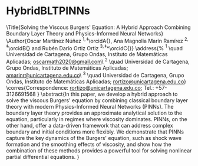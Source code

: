 # HybridBLTPINNs
\Title{Solving the Viscous Burgers' Equation: A Hybrid Approach Combining Boundary Layer Theory and Physics-Informed Neural Networks}
\Author{Oscar Martínez Núñez $^{1,\ddagger}$\orcidA{}, Ana Magnolia Marín Ramírez $^{2,\ddagger}$\orcidB{} and Rubén Darío Ortiz Ortiz $^{3,\ddagger}$*\orcidC{}}
\address{%
$^{1}$ \quad Universidad de Cartagena, Grupo Ondas, Instituto de Matemáticas Aplicadas; oscarmath2020@gmail.com\\
$^{2}$ \quad Universidad de Cartagena, Grupo Ondas, Instituto de Matemáticas Aplicadas; amarinr@unicartagena.edu.co\\
$^{3}$ \quad Universidad de Cartagena, Grupo Ondas, Instituto de Matemáticas Aplicadas; rortizo@unicartagena.edu.co}
\corres{Correspondence: rortizo@unicartagena.edu.co; Tel.:  +57-3126691568 }
\abstract{In this paper, we develop a hybrid approach to solve the viscous Burgers' equation by combining classical boundary layer theory with modern Physics-Informed Neural Networks (PINNs). The boundary layer theory provides an approximate analytical solution to the equation, particularly in regimes where viscosity dominates. PINNs, on the other hand, offer a data-driven framework that can address complex boundary and initial conditions more flexibly. We demonstrate that PINNs capture the key dynamics of the Burgers' equation, such as shock wave formation and the smoothing effects of viscosity, and show how the combination of these methods provides a powerful tool for solving nonlinear partial differential equations. }
